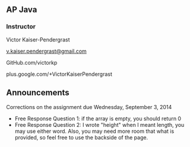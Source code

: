 ## AP Java ##
### Instructor ###
Victor Kaiser-Pendergrast

v.kaiser.pendergrast@gmail.com

GitHub.com/victorkp

plus.google.com/+VictorKaiserPendergrast

## Announcements ##
Corrections on the assignment due Wednesday, September 3, 2014
- Free Response Question 1: if the array is empty, you should return 0
- Free Response Question 2: I wrote "height" when I meant length, you may use either word. Also, you may need more room that what is provided, so feel free to use the backside of the page.
